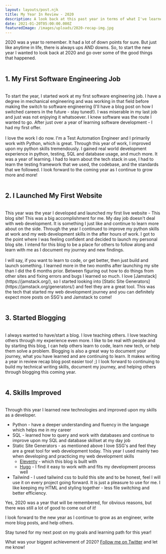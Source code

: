 ```yaml
---
layout: layouts/post.njk
title: My Year In Review - 2020
description: A look back at this past year in terms of what I've learned and accomplished
date: 2021-01-20T05:00:00.000Z
featuredImage: /images/uploads/2020-recap-img.jpg
---
```

2020 was a year to remember. It had a lot of down points for sure. But just like anytime in life, there is always ups AND downs. So, to start the new year I wanted to look back at 2020 and go over some of the good things that happened.<br>
<br>

## 1. My First Software Engineering Job
<br>
To start the year, I started work at my first software engineering job. I have a degree in mechanical engineering and was working in that field before making the switch to software engineering (I'll have a blog post on how I switched careers in the future - stay tuned!). I was miserable in my last job and just was not enjoying it whatsoever. I knew software was the route I wanted to go. After just over a year of learning software development - I had my first offer. <br>
<br>
I love the work I do now. I'm a Test Automation Engineer and I primarily work with Python, which is great. Through this year of work, I improved upon my python skills tremendously. I gained real world development experience in python, testing, SQL and database usage, and much more. It was a year of learning. I had to learn about the tech stack in use, I had to learn the testing framework that we used, the codebase, and the standards that we followed. I look forward to the coming year as I continue to grow more and more!<br>
<br>

## 2. I Launched My First Website
<br>
This year was the year I developed and launched my first live website - This blog site! This was a big accomplishment for me. My day job doesn't deal with web development. It is something I just like and continue to learn more about on the side. Through the year I continued to improve my python skills at work and my web development skills in the after hours of work. I got to the point where I was feeling confident and decided to launch my personal blog site. I intend for this blog to be a place for others to follow along and learn with me as I document my journey and new findings.<br>
<br>
I will say, if you want to learn to code, or get better, then just build and launch something. I learned more in the two months after launching my site than I did the 6 months prior. Between figuring out how to do things from other sites and fixing errors and bugs I learned so much. I love [Jamstack](https://jamstack.org/), so I started looking into [Static Site Generators](https://jamstack.org/generators/) and feel they are a great tool. This was the tech that started my web development journey and you can definitely expect more posts on SSG's and Jamstack to come!<br>
<br>

## 3. Started Blogging
<br>
I always wanted to have/start a blog. I love teaching others. I love teaching others through my experience even more. I like to be real with people and by starting this blog, I can help others learn to code, learn new tech, or help them solve a problem. Blogging is also a great way to document your journey, what you have learned and are continuing to learn. It makes writing a year in review recap blog post easier too! ;) I look forward to continuing to build my technical writing skills, document my journey, and helping others through blogging this coming year. <br>
<br>

## 4. Skills Improved
<br>
Through this year I learned new technologies and improved upon my skills as a developer.

- Python - have a deeper understanding and fluency in the language which helps me in my career
- SQL - learned how to query and work with databases and continue to improve upon my SQL and database skillset at my day job
- Static Site Generators - as mentioned above I love SSG's and feel they are a great tool for web development today. This year I used mainly two when developing and practicing my web development skills
  - [Eleventy](https://www.11ty.dev/) - which this blog is built with
  - [Hugo](https://gohugo.io/) - I find it easy to work with and fits my development process well
- Tailwind - I used tailwind css to build this site and to be honest, feel I will use it on every project going forward. It is just a pleasure to use for me. I like keeping my HTML and styling together - less file switching and better efficiency.

Yes, 2020 was a year that will be remembered, for obvious reasons, but there was still a lot of good to come out of it!

I look forward to the new year as I continue to grow as an engineer, write more blog posts, and help others.

Stay tuned for my next post on my goals and learning path for this year!

What was your biggest achievement of 2020? [Follow me on Twitter](https://twitter.com/delisle_domain) and let me know!